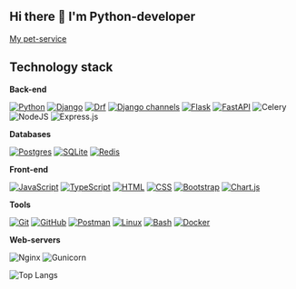 ## Hi there 👋 I'm Python-developer

[My pet-service](https://real-task-tracker.chickenkiller.com/api/v1/swagger/)

## Technology stack
**Back-end**

[![Python](https://img.shields.io/badge/Python-3776AB?logo=python&logoColor=fff)](#)
[![Django](https://img.shields.io/badge/Django-%23092E20.svg?logo=django&logoColor=white)](#)
[![Drf](https://img.shields.io/badge/Drf-%23092E20.svg?logo=django&logoColor=white&color=e05d44)](#)
[![Django channels](https://img.shields.io/badge/Django_channels-%23092E20.svg?logo=django&logoColor=white&color=46a2f1)](#)
[![Flask](https://img.shields.io/badge/Flask-000?logo=flask&logoColor=fff)](#)
[![FastAPI](https://img.shields.io/badge/FastAPI-009485.svg?logo=fastapi&logoColor=white)](#)
![Celery](https://img.shields.io/badge/celery-%23a9cc54.svg?&logo=celery&logoColor=ddf4a4)
![NodeJS](https://img.shields.io/badge/node.js-6DA55F?logo=node.js&logoColor=white)
![Express.js](https://img.shields.io/badge/express.js-%23404d59.svg?&logo=express&logoColor=%2361DAFB)

**Databases**

[![Postgres](https://img.shields.io/badge/Postgres-%23316192.svg?logo=postgresql&logoColor=white)](#)
[![SQLite](https://img.shields.io/badge/SQLite-%2307405e.svg?logo=sqlite&logoColor=white)](#)
[![Redis](https://img.shields.io/badge/Redis-%23DD0031.svg?logo=redis&logoColor=white)](#)


**Front-end**

[![JavaScript](https://img.shields.io/badge/JavaScript-F7DF1E?logo=javascript&logoColor=000)](#)
[![TypeScript](https://img.shields.io/badge/TypeScript-3178C6?logo=typescript&logoColor=fff)](#)
[![HTML](https://img.shields.io/badge/HTML-%23E34F26.svg?logo=html5&logoColor=white)](#)
[![CSS](https://img.shields.io/badge/CSS-1572B6?logo=css3&logoColor=fff)](#)
[![Bootstrap](https://img.shields.io/badge/Bootstrap-7952B3?logo=bootstrap&logoColor=fff)](#)
[![Chart.js](https://img.shields.io/badge/Chart.js-FF6384?logo=chartdotjs&logoColor=fff)](#)

**Tools**

[![Git](https://img.shields.io/badge/Git-F05032?logo=git&logoColor=fff)](#)
[![GitHub](https://img.shields.io/badge/GitHub-%23121011.svg?logo=github&logoColor=white)](#)
[![Postman](https://img.shields.io/badge/-Postman-FF6C37?style=flat&logo=postman&logoColor=white)](#)
[![Linux](https://img.shields.io/badge/Linux-FCC624?logo=linux&logoColor=black)](#)
[![Bash](https://img.shields.io/badge/Bash-4EAA25?logo=gnubash&logoColor=fff)](#)
[![Docker](https://img.shields.io/badge/Docker-2496ED?logo=docker&logoColor=fff)](#)

**Web-servers**

![Nginx](https://img.shields.io/badge/nginx-%23009639.svg?&logo=nginx&logoColor=white)
![Gunicorn](https://img.shields.io/badge/gunicorn-%298729.svg?&logo=gunicorn&logoColor=white)

![Top Langs](https://github-readme-stats.vercel.app/api/top-langs/?username=Nonlocalchel&layout=compact&&theme=radical)